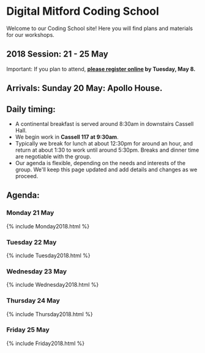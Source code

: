# Digital Mitford Coding School

Welcome to our Coding School site! Here you will find plans and materials for our workshops.

## 2018 Session: 21 - 25 May 
Important: If you plan to attend, **[please register online](https://digitalmitford.wordpress.com/2018/02/22/coding-school-may-21-25-2018-cfp/) by Tuesday, May 8.**

## Arrivals: Sunday 20 May: Apollo House.

## Daily timing: 
* A continental breakfast is served around 8:30am in downstairs Cassell Hall.
* We begin work in **Cassell 117 at 9:30am**. 
* Typically we break for lunch at about 12:30pm for around an hour, and return at about 1:30 to work until around 5:30pm. Breaks and dinner time are negotiable with the group.
* Our agenda is flexible, depending on the needs and interests of the group. We'll keep this page updated and add details and changes as we proceed. 


## Agenda:

### Monday 21 May

{% include Monday2018.html %}

   
### Tuesday 22 May

{% include Tuesday2018.html %}

### Wednesday 23 May

{% include Wednesday2018.html %}

### Thursday 24 May

{% include Thursday2018.html %}

### Friday 25 May

{% include Friday2018.html %}
